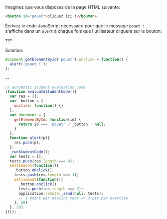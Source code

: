 Imaginez que vous disposez de la page HTML suivante:

```html
<bouton id="pouet">cliquez ici !</bouton>
```

Écrivez le code JavaScript nécéssaire pour que le message `pouet !` s'affiche dans un `alert` à chaque fois que l'utilisateur cliquera sur le bouton:

???

Solution:

```js
document.getElementById('pouet').onclick = function() {
  alert('pouet !');
};
```

--

```js
// automatic student evaluation code
(function evaluateStudentCode(){
  var res = [];
  var _button = {
    onclick: function() {}
  };
  var document = {
    getElementById: function(id) {
      return id === 'pouet' ? _button : null;
    }
  };
  function alert(p){
    res.push(p);
  };
  _runStudentCode();
  var tests = [];
  tests.push(res.length === 0);
  setTimeout(function(){
    _button.onclick()
    tests.push(res.length === 1);
    setTimeout(function(){
      _button.onclick()
      tests.push(res.length === 2);
      application.remote._send(null, tests);
      // 1 point per passing test => 3 pts per exercise
    }, 50)
  }, 50)
})();
```
